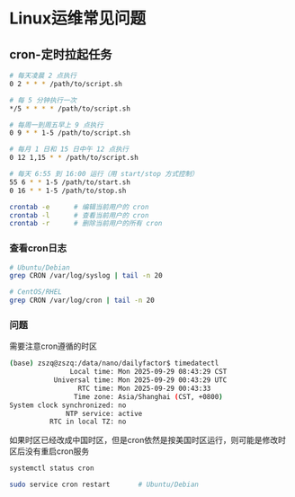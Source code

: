 # Linux运维常见问题

## cron-定时拉起任务

```bash
# 每天凌晨 2 点执行
0 2 * * * /path/to/script.sh

# 每 5 分钟执行一次
*/5 * * * * /path/to/script.sh

# 每周一到周五早上 9 点执行
0 9 * * 1-5 /path/to/script.sh

# 每月 1 日和 15 日中午 12 点执行
0 12 1,15 * * /path/to/script.sh

# 每天 6:55 到 16:00 运行（用 start/stop 方式控制）
55 6 * * 1-5 /path/to/start.sh
0 16 * * 1-5 /path/to/stop.sh
```

```bash
crontab -e      # 编辑当前用户的 cron
crontab -l      # 查看当前用户的 cron
crontab -r      # 删除当前用户的所有 cron
```

### 查看cron日志

```bash
# Ubuntu/Debian
grep CRON /var/log/syslog | tail -n 20

# CentOS/RHEL
grep CRON /var/log/cron | tail -n 20
```

### 问题

需要注意cron遵循的时区

```bash
(base) zszq@zszq:/data/nano/dailyfactor$ timedatectl
               Local time: Mon 2025-09-29 08:43:29 CST
           Universal time: Mon 2025-09-29 00:43:29 UTC
                 RTC time: Mon 2025-09-29 00:43:33    
                Time zone: Asia/Shanghai (CST, +0800) 
System clock synchronized: no                         
              NTP service: active                     
          RTC in local TZ: no   
```

如果时区已经改成中国时区，但是cron依然是按美国时区运行，则可能是修改时区后没有重启cron服务

```bash
systemctl status cron

sudo service cron restart       # Ubuntu/Debian
```
